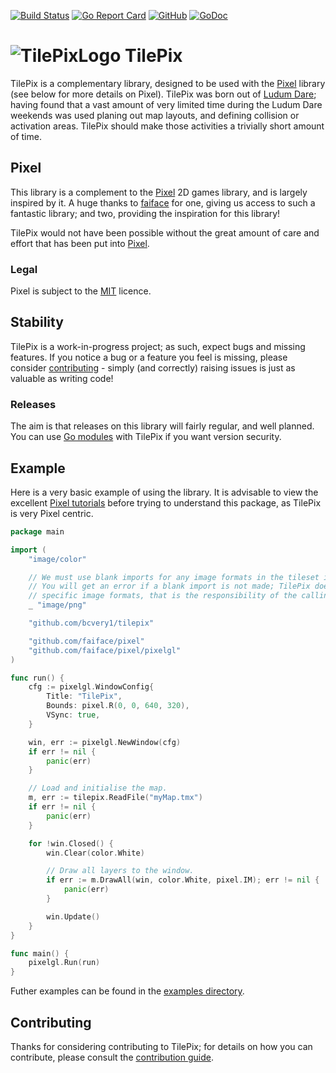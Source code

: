 [![Build Status](https://travis-ci.org/bcvery1/tilepix.svg?branch=master)](https://travis-ci.org/bcvery1/tilepix)
[![Go Report Card](https://goreportcard.com/badge/github.com/bcvery1/tilepix)](https://goreportcard.com/report/github.com/bcvery1/tilepix)
[![GitHub](https://img.shields.io/github/license/bcvery1/tilepix.svg)](https://github.com/bcvery1/tilepix/blob/master/LICENSE)
[![GoDoc](https://godoc.org/github.com/bcvery1/tilepix?status.svg)](https://godoc.org/github.com/bcvery1/tilepix)

# ![TilePixLogo](https://github.com/bcvery1/tilepix/blob/master/.github/assets/logo_small.png) TilePix
TilePix is a complementary library, designed to be used with the [Pixel](https://github.com/faiface/pixel) library (see
below for more details on Pixel).  TilePix was born out of [Ludum Dare](https://ldjam.com/); having found that a vast
amount of very limited time during the Ludum Dare weekends was used planing out map layouts, and defining collision
or activation areas.  TilePix should make those activities a trivially short amount of time.

## Pixel
This library is a complement to the [Pixel](https://github.com/faiface/pixel) 2D games library, and is largely inspired
by it.  A huge thanks to [faiface](https://github.com/faiface) for one, giving us access to such a fantastic library;
and two, providing the inspiration for this library!

TilePix would not have been possible without the great amount of care and effort that has been put into
[Pixel](https://github.com/faiface/pixel).

### Legal
Pixel is subject to the [MIT](https://github.com/faiface/pixel/blob/master/LICENSE) licence.

## Stability
TilePix is a work-in-progress project; as such, expect bugs and missing features.  If you notice a bug or a feature you
feel is missing, please consider [contributing](https://github.com/bcvery1/tilepix/blob/master/CONTRIBUTING.md) - simply
(and correctly) raising issues is just as valuable as writing code!

### Releases
The aim is that releases on this library will fairly regular, and well planned.  You can use
[Go modules](https://github.com/golang/go/wiki/Modules) with TilePix if you want version security.

## Example
Here is a very basic example of using the library.  It is advisable to view the excellent
[Pixel tutorials](https://github.com/faiface/pixel/wiki) before trying to understand this package, as TilePix is very
Pixel centric.

```go
package main

import (
	"image/color"

	// We must use blank imports for any image formats in the tileset image sources.
	// You will get an error if a blank import is not made; TilePix does not import
	// specific image formats, that is the responsibility of the calling code.
	_ "image/png"

	"github.com/bcvery1/tilepix"

	"github.com/faiface/pixel"
	"github.com/faiface/pixel/pixelgl"
)

func run() {
	cfg := pixelgl.WindowConfig{
		Title: "TilePix",
		Bounds: pixel.R(0, 0, 640, 320),
		VSync: true,
	}

	win, err := pixelgl.NewWindow(cfg)
	if err != nil {
		panic(err)
	}

	// Load and initialise the map.
	m, err := tilepix.ReadFile("myMap.tmx")
	if err != nil {
		panic(err)
	}

	for !win.Closed() {
		win.Clear(color.White)

		// Draw all layers to the window.
		if err := m.DrawAll(win, color.White, pixel.IM); err != nil {
			panic(err)
		}

		win.Update()
	}
}

func main() {
	pixelgl.Run(run)
}
```

Futher examples can be found in the [examples directory](https://github.com/bcvery1/tilepix/tree/master/examples).

## Contributing
Thanks for considering contributing to TilePix; for details on how you can contribute, please consult the
[contribution guide](https://github.com/bcvery1/tilepix/blob/master/CONTRIBUTING.md).
